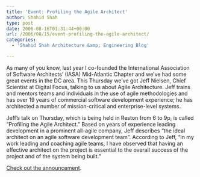 ```yaml
---
title: 'Event: Profiling the Agile Architect'
author: Shahid Shah
type: post
date: 2006-08-16T01:31:44+00:00
url: /2006/08/15/event-profiling-the-agile-architect/
categories:
  - 'Shahid Shah Architecture &amp; Engineering Blog'

---
```

As many of you know, last year I co-founded the International Association of Software Architects&#8217; (IASA) Mid-Atlantic Chapter and we&#8217;ve had some great events in the DC area. This Thursday we&#8217;ve got Jeff Nielsen, Chief Scientist at Digital Focus, talking to us about Agile Architecture. Jeff trains and mentors teams and individuals in the use of agile methodologies and has over 19 years of commercial software development experience; he has architected a number of mission-critical and enterprise-level systems.

Jeff&#8217;s talk on Thursday, which is being held in Reston from 6 to 9p, is called &#8220;Profiling the Agile Architect.&#8221; Based on years of experience leading development in a prominent all-agile company, Jeff describes &#8220;the ideal architect on an agile software development team&#8221;. According to Jeff, &#8220;in my work leading and coaching agile teams, I have observed that having an effective architect on the project is essential to the overall success of the project and of the system being built.&#8221;

[Check out the announcement][1].

 [1]: http://iasa-midatlantic.org/